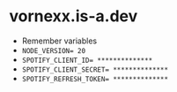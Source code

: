 # vornexx.is-a.dev

* Remember variables
* `NODE_VERSION= 20`
* `SPOTIFY_CLIENT_ID= **************`
* `SPOTIFY_CLIENT_SECRET= **************`
* `SPOTIFY_REFRESH_TOKEN= **************`
